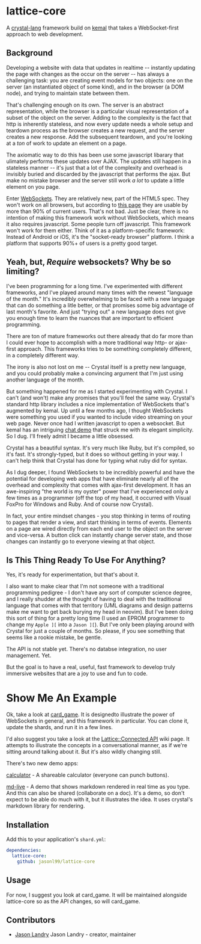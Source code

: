 # lattice-core

A [crystal-lang](https://github.com/crystal-lang/crystal) framework build on [kemal](https://github.com/kemalcr/kemal) that takes a WebSocket-first approach to web development.

## Background

Developing a website with data that updates in realtime -- instantly updating the page with changes 
as the occur on the server -- has always a challenging task:  you are creating event models for 
two objects:  one on the server (an instantiated object of some kind), and in the browser (a DOM node), and trying to 
maintain state between them.

That's challenging enough on its own.  The server is an abstract representation, while the browser is a particular
visual representation of a subset of the object on the server.  Adding to the complexity is the fact that http is
inherently stateless, and now every update needs a whole setup and teardown process as the browser creates a new request, and the server creates a new response. Add the subsequent teardown, and you're looking at a _ton_ of work to update an element on a page.

The axiomatic way to do this has been use some javascript libarary that ulimately performs these updates over AJAX.  The updates still happen in a stateless manner -- it's just that a lot of the  complexity and overhead is invisibly buried and discarded by the javascript that performs the ajax. But make no mistake browser and the server still work _a lot_ to update a little element on you page.   

Enter [WebSockets](https://www.websocket.org/quantum.html).  They are relatively new, part of the HTML5 spec.  They won't work on all browsers, but according to [this page](http://caniuse.com/#feat=websockets) they are usable by more than 90% of current users.  That's not bad.  Just be clear, there is no intention of 
making this framework work without WebSockets, which means it also requires javascript.   Some people turn off
javascript.  This framework won't work for them either.  Think of it as a platform-specific framework:  Instead of Android or iOS,  it's the "socket-ready browser" platform.  I think a platform that supports 90%+ of users is a pretty good target.

## Yeah, but, _Require_ websockets?  Why be so limiting?

I've been programming for a long time.  I've experimented with different frameworks, and I've played around many times with the newest "language of the month."  It's incredibly overwhelming to be faced with a new language that can do something a litle better, or that promises some big advantage of last month's favorite.   And just "trying out" a new language does not give you enough time to learn the nuances that are important to efficient programming.

There are ton of mature  frameworks out there already that do far more than I could ever hope to accomplish with a more traditional way http- or ajax-first approach.  This frameworks tries to be something completely different, in a completely different way.  

The irony is also not lost on me -- Crystal itself is a pretty new language, and you could probably make a convincing argument that I'm just using another language of the month.

But something happened for me as I started experimenting with Crystal.  I can't (and won't) make any promises that you'll feel the same way.  Crystal's standard http library includes a nice implementation of WebSockets that's augmented by kemal.  Up until a few months ago,  I thought WebSockets were something you used if you wanted to include video streaming on your web page.  Never once had I written javascript to open a websocket.  But kemal has an intriguing [chat demo](https://github.com/sdogruyol/kemal-chat) that struck me with its elegant simplicity.  So I dug.  I'll freely admit  I became a little obsessed.

Crystal has a beautiful syntax.  It's very much like Ruby, but it's compiled, so it's fast.  It's strongly-typed, but it does so without getting in your way.  I can't help think that Crystal has done for typing what ruby did for syntax.

As I dug deeper, I found WebSockets to be incredibly powerful and have the potential for developing web 
apps that have eliminate nearly all of the overhead and complexity that comes with ajax-first development.  It
has an awe-inspiring "the world is my oyster" power that I've experienced only a few times as a 
programmer (off the top of my head, it occurred with Visual FoxPro for Windows and Ruby.  And of course now Crystal).

In fact, your entire mindset changes - you stop thinking in terms of routing to pages that render a view, and start thinking in terms of events.  Elements on a page are wired directly from each end user to the object on the server and vice-versa.  A button click can instantly change server state, and those changes can instantly go to everyone viewing at that object.

## Is This Thing Ready To Use For Anything?

Yes, it's ready for experimentation, but that's about it.

I also want to make clear that I'm not someone with a traditional programming pedigree - I don't have any sort of computer science degree, and I really shudder at the thought of having to deal with the traditional language that comes with that territory (UML diagrams and design patterns make me want to get back burying my head in neovim).   But I've been doing this sort of thing for a pretty long time (I used an EPROM programmer to change my `Apple ][` into a `Jason ][`).  But I've only been playing around with Crystal for just a couple of months.  So please, if you see something that seems like a rookie mistake, be gentle.  

The API is not stable yet.  There's no databse integration, no user management.  Yet.

But the goal is to have a real, useful, fast framework to develop truly immersive websites that are a joy to use and fun to code.

# Show Me An Example

Ok, take a look at [card_game](https://github.com/jasonl99/card_game).  It is designedto illustrate the power of WebSockets in general, and this framework in particular.  You can clone it, update the shards, and run it in a few lines.

I'd also suggest you take a look at the [Lattice::Connected API](https://github.com/jasonl99/lattice-core/wiki/Lattice_Connected-API) wiki page.  It attempts to illustrate the concepts in a conversational manner, as if we're sitting around talking about it.  But it's also wildly changing still.

There's two new demo apps:  

[calculator](https://github.com/jasonl99/calculator) - A shareable calculator (everyone can punch buttons).

[md-live](https://github.com/jasonl99/md_live) - A demo that shows markdown rendered in real time as you type.  And this can also be shared (collaborate on a doc).  It's a demo, so don't expect to be able do much with it, but it illustrates the idea.  It uses crystal's markdown library for rendering.

## Installation

Add this to your application's `shard.yml`:

```yaml
dependencies:
  lattice-core:
    github: jasonl99/lattice-core
```

## Usage

For now, I suggest you look at card_game.  It will be maintained alongside lattice-core so as the API changes, so will card_game.

## Contributors

- [Jason Landry](https://github.com/[your-github-name]) Jason Landry - creator, maintainer
